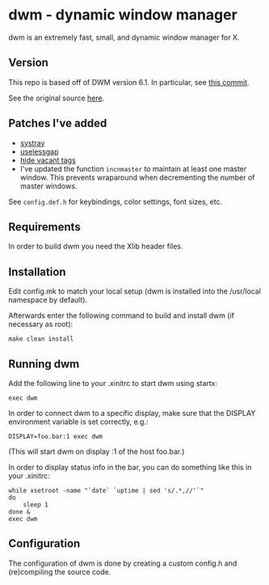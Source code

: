dwm - dynamic window manager
============================
dwm is an extremely fast, small, and dynamic window manager for X.

Version
-------
This repo is based off of DWM version 6.1.
In particular, see [this commit](https://git.suckless.org/dwm/commit/b69c870a3076d78ab595ed1cd4b41cf6b03b2610.html).

See the original source [here](https://dwm.suckless.org/).

Patches I've added
------------------
* [systray](https://dwm.suckless.org/patches/systray/)
* [uselessgap](https://dwm.suckless.org/patches/uselessgap/)
* [hide vacant tags](https://dwm.suckless.org/patches/hide_vacant_tags/)
* I've updated the function `incnmaster` to maintain at least one master window. This prevents wraparound when decrementing the number of master windows.

See `config.def.h` for keybindings, color settings, font sizes, etc.

Requirements
------------
In order to build dwm you need the Xlib header files.


Installation
------------
Edit config.mk to match your local setup (dwm is installed into
the /usr/local namespace by default).

Afterwards enter the following command to build and install dwm (if
necessary as root):

    make clean install


Running dwm
-----------
Add the following line to your .xinitrc to start dwm using startx:

    exec dwm

In order to connect dwm to a specific display, make sure that
the DISPLAY environment variable is set correctly, e.g.:

    DISPLAY=foo.bar:1 exec dwm

(This will start dwm on display :1 of the host foo.bar.)

In order to display status info in the bar, you can do something
like this in your .xinitrc:

    while xsetroot -name "`date` `uptime | sed 's/.*,//'`"
    do
    	sleep 1
    done &
    exec dwm


Configuration
-------------
The configuration of dwm is done by creating a custom config.h
and (re)compiling the source code.
